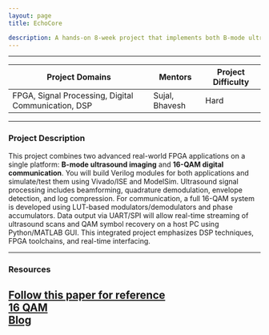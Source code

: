 ```yaml
---
layout: page
title: EchoCore

description: A hands-on 8-week project that implements both B-mode ultrasound imaging and 16-QAM digital communication systems on FPGA using Verilog, LUTs.
---
```


---

| Project Domains                                       | Mentors               | Project Difficulty |
|-------------------------------------------------------|-----------------------|--------------------|
| FPGA, Signal Processing, Digital Communication, DSP   | Sujal, Bhavesh        | Hard               |

---

### Project Description

This project combines two advanced real-world FPGA applications on a single platform: **B-mode ultrasound imaging** and **16-QAM digital communication**.
You will build Verilog modules for both applications and simulate/test them using Vivado/ISE and ModelSim.
Ultrasound signal processing includes beamforming, quadrature demodulation, envelope detection, and log compression.
For communication, a full 16-QAM system is developed using LUT-based modulators/demodulators and phase accumulators.
Data output via UART/SPI will allow real-time streaming of ultrasound scans and QAM symbol recovery on a host PC using Python/MATLAB GUI.
This integrated project emphasizes DSP techniques, FPGA toolchains, and real-time interfacing.

---

### Resources
[Follow this paper for reference](https://drive.google.com/file/d/1WhMdFHd_UWQ18-SOCPe8W1E1RZc37owy/view?usp=sharing)<br>
[16 QAM](https://ieeexplore.ieee.org/document/5438705)<br>
[Blog](https://5usu.github.io/USGPORT.html)<br>
---

